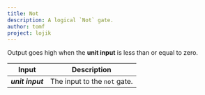 ```yaml
---
title: Not
description: A logical `Not` gate.
author: tomf
project: lojik
---
```


<md-img src="lojik/not.png" alt=""></md-img>

Output goes high when the **unit input** is less than or equal to zero.

| Input            | Description                  |
| ---------------- | ---------------------------- |
| **_unit input_** | The input to the `not` gate. |
